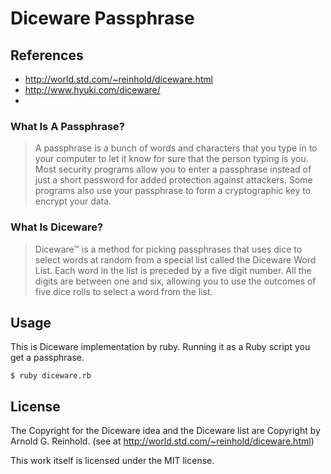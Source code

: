 # Diceware Passphrase

## References
- http://world.std.com/~reinhold/diceware.html
- http://www.hyuki.com/diceware/
-
### What Is A Passphrase?
> A passphrase is a bunch of words and characters that you type in to your computer to let it know for sure that the person typing is you. Most security programs allow you to enter a passphrase instead of just a short password for added protection against attackers. Some programs also use your passphrase to form a cryptographic key to encrypt your data.

### What Is Diceware?
> Diceware™ is a method for picking passphrases that uses dice to select words at random from a special list called the Diceware Word List. Each word in the list is preceded by a five digit number. All the digits are between one and six, allowing you to use the outcomes of five dice rolls to select a word from the list.

## Usage
This is Diceware  implementation by ruby. Running it as a Ruby script you get a passphrase.

```
$ ruby diceware.rb
```

## License
The Copyright for the Diceware idea and the Diceware list are Copyright by Arnold G. Reinhold. (see at http://world.std.com/~reinhold/diceware.html)

This work itself is licensed under the MIT license.